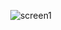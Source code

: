 <p align=center>
    <img src="/Applications/MAMP/htdocs/final-project/BoolBnb/resources/img/screen1.png" alt="screen1">
</p>
